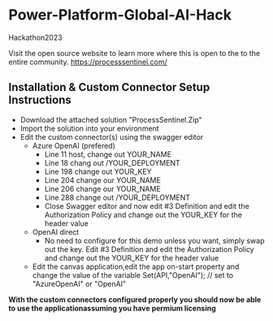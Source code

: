 # Power-Platform-Global-AI-Hack
Hackathon2023

Visit the open source website to learn more where this is open to the to the entire community.
https://processsentinel.com/


## Installation & Custom Connector Setup Instructions

 - Download the attached solution "ProcessSentinel.Zip"
 - Import the solution into your environment
 - Edit the custom connector(s) using the swagger editor
	 - Azure OpenAI (prefered)
		 - Line 11 host, change out YOUR_NAME
		 - Line 18 chang out /YOUR_DEPLOYMENT
		 - Line 198 change out YOUR_KEY
		 - Line 204 change our YOUR_NAME
		 - Line 206 change our YOUR_NAME
		 - Line 288 change out /YOUR_DEPLOYMENT
		 - Close Swagger editor and now edit #3 Definition and edit the Authorization Policy and change out the YOUR_KEY for the header value
	 - OpenAI direct
		 - No need to configure for this demo unless you want, simply swap out the key. Edit #3 Definition and edit the Authorization Policy and change out the YOUR_KEY for the header value
	 - Edit the canvas application,edit the app on-start property and change the value of the variable Set(API,"OpenAI"); // set to "AzureOpenAI" or "OpenAI"


**With the custom connectors configured properly you should now be able to use the applicationassuming you have permium licensing**
